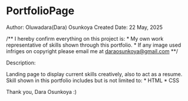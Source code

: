 # PortfolioPage
Author: Oluwadara(Dara) Osunkoya 
Created Date: 22 May, 2025

/**
	I hereby confirm everything on this project is:
	* My own work representative of skills shown through this portfolio.
	* If any image used infriges on copyright please email me at daraosunkoya@gmail.com
**/

Description:

Landing page to display current skills creatively, also to act as a resume. Skill shown in this portfolio includes but is not limited to:
	* HTML
	* CSS

Thank you,
Dara Osunkoya
:)
